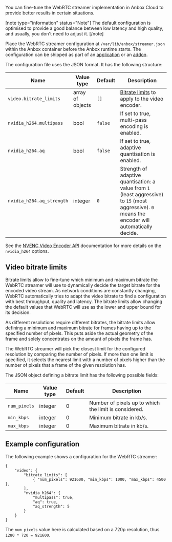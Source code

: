 You can fine-tune the WebRTC streamer implementation in Anbox Cloud to provide better results in certain situations.

[note type="information" status="Note"]
The default configuration is optimised to provide a good balance between low latency and high quality, and usually, you don't need to adjust it.
[/note]

Place the WebRTC streamer configuration at `/var/lib/anbox/streamer.json` within the Anbox container before the Anbox runtime starts. The configuration can be shipped as part of an [application](https://discourse.ubuntu.com/t/managing-applications/17760) or an [addon](https://discourse.ubuntu.com/t/managing-addons/17759).

The configuration file uses the JSON format. It has the following structure:

| Name | Value type | Default | Description |
|------|------------|---------|-------------|
| `video.bitrate_limits` | array of objects | `[]` | [Bitrate limits](#video-bitrate-limits) to apply to the video encoder. |
| `nvidia_h264.multipass` | bool | `false` | If set to true, multi-pass encoding is enabled. |
| `nvidia_h264.aq` | bool | `false` | If set to true, adaptive quantisation is enabled. |
| `nvidia_h264.aq_strength` | integer | `0` | Strength of adaptive quantisation: a value from `1` (least aggressive) to `15` (most aggressive). `0` means the encoder will automatically decide. |

See the [NVENC Video Encoder API](https://docs.nvidia.com/video-technologies/video-codec-sdk/nvenc-video-encoder-api-prog-guide/) documentation for more details on the `nvidia_h264` options.

<a name="video-bitrate-limits"/></a>
## Video bitrate limits

Bitrate limits allow to fine-tune which minimum and maximum bitrate the WebRTC streamer will use to dynamically decide the target bitrate for the encoded video stream. As network conditions are constantly changing, WebRTC automatically tries to adapt the video bitrate to find a configuration with best throughput, quality and latency. The bitrate limits allow changing the default values that WebRTC will use as the lower and upper bound for its decision.

As different resolutions require different bitrates, the bitrate limits allow defining a minimum and maximum bitrate for frames having up to the specified number of pixels. This puts aside the actual geometry of the frame and solely concentrates on the amount of pixels the frame has.

The WebRTC streamer will pick the closest limit for the configured resolution by comparing the number of pixels. If more than one limit is specified, it selects the nearest limit with a number of pixels higher than the number of pixels that a frame of the given resolution has.

The JSON object defining a bitrate limit has the following possible fields:

| Name | Value type | Default | Description |
|------|------------|---------|-------------|
| `num_pixels` | integer | 0 | Number of pixels up to which the limit is considered. |
| `min_kbps` | integer | 0 | Minimum bitrate in kb/s. |
| `max_kbps` | integer | 0 | Maximum bitrate in kb/s. |

## Example configuration

The following example shows a configuration for the WebRTC streamer:

    {
        "video": {
            "bitrate_limits": [
                { "num_pixels": 921600, "min_kbps": 1000, "max_kbps": 4500 },
            ],
            "nvidia_h264": {
                "multipass": true,
                "aq": true,
                "aq_strength": 5
            }
        }
    }

The `num_pixels` value here is calculated based on a 720p resolution, thus `1280 * 720 = 921600`.
